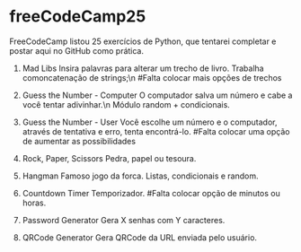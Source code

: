# freeCodeCamp25
FreeCodeCamp listou 25 exercícios de Python, que tentarei completar e postar aqui no GitHub como prática.

1. Mad Libs
  Insira palavras para alterar um trecho de livro. 
  Trabalha comoncatenação de strings;\n
      #Falta colocar mais opções de trechos
  
2. Guess the Number - Computer
  O computador salva um número e cabe a você tentar adivinhar.\n
  Módulo random + condicionais.
  
3. Guess the Number - User
  Você escolhe um número e o computador, através de tentativa e erro, tenta encontrá-lo.
      #Falta colocar uma opção de aumentar as possibilidades
      
4. Rock, Paper, Scissors
  Pedra, papel ou tesoura. 

5. Hangman 
  Famoso jogo da forca.
  Listas, condicionais e random.
  
6. Countdown Timer
  Temporizador.
      #Falta colocar opção de minutos ou horas.
      
7. Password Generator
  Gera X senhas com Y caracteres.

8. QRCode Generator
  Gera QRCode da URL enviada pelo usuário.

 

